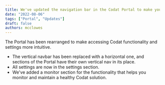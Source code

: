 ```yaml
---
title: We've updated the navigation bar in the Codat Portal to make your experience more intuitive.
date: "2022-08-06"
tags: ["Portal", "Updates"]
draft: false
authors: mcclowes
---
```


The Portal has been rearranged to make accessing Codat functionality and settings more intuitive.

<!--truncate-->

- The vertical navbar has been replaced with a horizontal one, and sections of the Portal have their own vertical nav in its place. 
- All settings are now in the settings section.
- We've added a monitor section for the functionality that helps you monitor and maintain a healthy Codat solution.